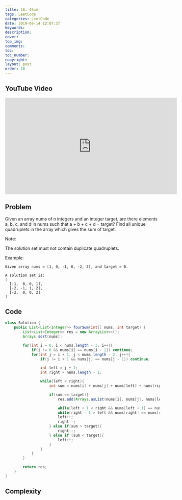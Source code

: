 ```yaml
---
title: 18. 4Sum
tags: LeetCode
categories: LeetCode
date: 2019-09-14 12:07:37
keywords:
description:
cover:
top_img:
comments:
toc:
toc_number:
copyright:
layout: post
order: 18
---
```


## YouTube Video

<iframe width="560" height="315" src="https://www.youtube.com/embed/oACoT4c_Tig" frameborder="0" allow="accelerometer; autoplay; encrypted-media; gyroscope; picture-in-picture" allowfullscreen></iframe>

## Problem

Given an array nums of n integers and an integer target, are there elements a, b, c, and d in nums such that a + b + c + d = target? Find all unique quadruplets in the array which gives the sum of target.

Note:

The solution set must not contain duplicate quadruplets.

Example:

```
Given array nums = [1, 0, -1, 0, -2, 2], and target = 0.

A solution set is:
[
  [-1,  0, 0, 1],
  [-2, -1, 1, 2],
  [-2,  0, 0, 2]
]
```

## Code

```java
class Solution {
    public List<List<Integer>> fourSum(int[] nums, int target) {
        List<List<Integer>> res = new ArrayList<>();
        Arrays.sort(nums);

        for(int i = 0; i < nums.length - 3; i++){
            if(i != 0 && nums[i] == nums[i - 1]) continue;
            for(int j = i + 1; j < nums.length - 2; j++){
                if(j != i + 1 && nums[j] == nums[j - 1]) continue;

                int left = j + 1;
                int right = nums.length - 1;

                while(left < right){
                    int sum = nums[i] + nums[j] + nums[left] + nums[right];

                    if(sum == target){
                        res.add(Arrays.asList(nums[i], nums[j], nums[left], nums[right]));

                        while(left + 1 < right && nums[left + 1] == nums[left]) left++;
                        while(right - 1 > left && nums[right] == nums[right - 1]) right--;
                        left++;
                        right--;
                    } else if(sum > target){
                        right--;
                    } else if (sum < target){
                        left++;
                    }
                }
            }
        }

        return res;
    }
}
```

## Complexity
